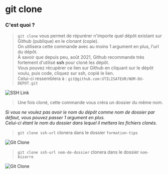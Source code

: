 # git clone

### C'est quoi ?

> `git clone` vous permet de répurérer n'importe quel dépôt existant sur Github (publique) en le clonant (copie).<br>
> On utilisera cette commande avec au moins 1 argument en plus, l'url du dépôt.<br>
> À savoir que depuis peu, août 2021, Github recommande très fortement d'utilisé **ssh** pour cloné les dépôt.<br>
> Vous pouvez récupérer ce lien sur Github en cliquant sur le dépôt voulu, puis code, cliquez sur ssh, copié le lien.<br>
> Celui-ci ressemblera à : `git@github.com:UTILISATEUR/NOM-DU-DEPOT.git`

![SSH Link](https://i.imgur.com/rvUCriM.png)

> Une fois cloné, cette commande vous créra un dossier du même nom.

_Si vous ne voulez pas avoir le nom du dépôt comme nom de dossier par défaut, vous pouvez passer 1 argument en plus.<br>Celui-ci étant le nom du dossier dans lequel il mettera les fichiers clonés._

> `git clone ssh-url` clonera dans le dossier `formation-tips`

![Git Clone](https://i.imgur.com/cG61naI.png)

> `git clone ssh-url nom-de-dossier` clonera dans le dossier `nom-bizarre`

![Git Clone](https://i.imgur.com/8kh19UM.png)
